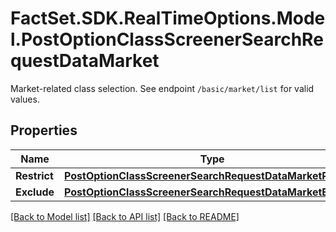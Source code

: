 # FactSet.SDK.RealTimeOptions.Model.PostOptionClassScreenerSearchRequestDataMarket
Market-related class selection. See endpoint `/basic/market/list` for valid values.

## Properties

Name | Type | Description | Notes
------------ | ------------- | ------------- | -------------
**Restrict** | [**PostOptionClassScreenerSearchRequestDataMarketRestrict**](PostOptionClassScreenerSearchRequestDataMarketRestrict.md) |  | [optional] 
**Exclude** | [**PostOptionClassScreenerSearchRequestDataMarketExclude**](PostOptionClassScreenerSearchRequestDataMarketExclude.md) |  | [optional] 

[[Back to Model list]](../README.md#documentation-for-models) [[Back to API list]](../README.md#documentation-for-api-endpoints) [[Back to README]](../README.md)

